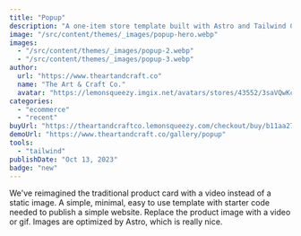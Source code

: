 ```yaml
---
title: "Popup"
description: "A one-item store template built with Astro and Tailwind CSS with a reimagined product card."
image: "/src/content/themes/_images/popup-hero.webp"
images:
  - "/src/content/themes/_images/popup-2.webp"
  - "/src/content/themes/_images/popup-3.webp"
author:
  url: "https://www.theartandcraft.co"
  name: "The Art & Craft Co."
  avatar: "https://lemonsqueezy.imgix.net/avatars/stores/43552/3saVQwKcZ5OzwOYRGyUhjmJRhUe6TiyyycMfETvu.png"
categories:
  - "ecommerce"
  - "recent"
buyUrl: "https://theartandcraftco.lemonsqueezy.com/checkout/buy/b11aa27d-9c71-4e0a-8d27-ea0d7208383d"
demoUrl: "https://www.theartandcraft.co/gallery/popup"
tools:
  - "tailwind"
publishDate: "Oct 13, 2023"
badge: "new"
---
```


<p>
  We've reimagined the traditional product card with a video instead of a static image. A simple,
  minimal, easy to use template with starter code needed to publish a simple website. Replace the
  product image with a video or gif. Images are optimized by Astro, which is really nice.
</p>
